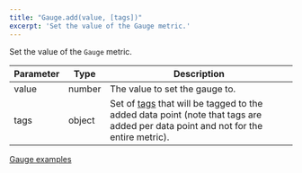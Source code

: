 ```yaml
---
title: "Gauge.add(value, [tags])"
excerpt: 'Set the value of the Gauge metric.'
---
```


Set the value of the `Gauge` metric.

| Parameter | Type     | Description                                                                                                                                                                                                                                                                |
| --------- | -------- | -------------------------------------------------------------------------------------------------------------------------------------------------------------------------------------------------------------------------------------------------------------------------- |
| value     | number   | The value to set the gauge to.                                                                                                                                                                                                                                             |
| tags      | object   | Set of [tags](/using-k6/tags-and-groups) that will be tagged to the added data point (note that tags are added per data point and not for the entire metric).                                                                                                         |

[Gauge examples](/javascript-api/v0-31/k6-metrics/gauge#examples)
